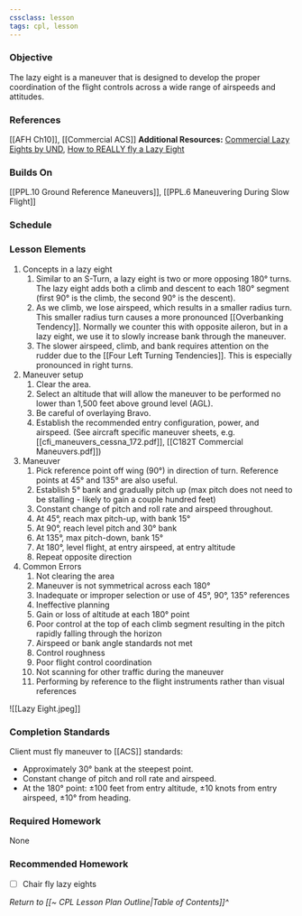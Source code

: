 ```yaml
---
cssclass: lesson
tags: cpl, lesson
---
```

### Objective
The lazy eight is a maneuver that is designed to develop the proper coordination of the flight controls across a wide range of airspeeds and attitudes.

### References
[[AFH Ch10]], [[Commercial ACS]]
**Additional Resources:** [Commercial Lazy Eights by UND](https://www.youtube.com/watch?v=yJb2dYtxfpE), [How to REALLY fly a Lazy Eight](https://www.youtube.com/watch?v=6oQOUiHhjaY)

### Builds On
[[PPL.10 Ground Reference Maneuvers]], [[PPL.6 Maneuvering During Slow Flight]]

### Schedule


### Lesson Elements
1. Concepts in a lazy eight
	1. Similar to an S-Turn, a lazy eight is two or more opposing 180° turns. The lazy eight adds both a climb and descent to each 180° segment (first 90° is the climb, the second 90° is the descent).
	2. As we climb, we lose airspeed, which results in a smaller radius turn. This smaller radius turn causes a more pronounced [[Overbanking Tendency]]. Normally we counter this with opposite aileron, but in a lazy eight, we use it to slowly increase bank through the maneuver.
	3. The slower airspeed, climb, and bank requires attention on the rudder due to the [[Four Left Turning Tendencies]]. This is especially pronounced in right turns.
2. Maneuver setup
	1. Clear the area.
	2. Select an altitude that will allow the maneuver to be performed no lower than 1,500 feet above ground level (AGL).
	3. Be careful of overlaying Bravo.
	4. Establish the recommended entry configuration, power, and airspeed. (See aircraft specific maneuver sheets, e.g. [[cfi_maneuvers_cessna_172.pdf]],  [[C182T Commercial Maneuvers.pdf]])
3. Maneuver
	1. Pick reference point off wing (90°) in direction of turn. Reference points at 45° and 135° are also useful.
	2. Establish 5° bank and gradually pitch up (max pitch does not need to be stalling - likely to gain a couple hundred feet)
	4. Constant change of pitch and roll rate and airspeed throughout.
	5. At 45°, reach max pitch-up, with bank 15°
	6. At 90°, reach level pitch and 30° bank
	7. At 135°, max pitch-down, bank 15°
	8. At 180°, level flight, at entry airspeed, at entry altitude
	9. Repeat opposite direction
4. Common Errors
	1. Not clearing the area
	2. Maneuver is not symmetrical across each 180°
	3. Inadequate or improper selection or use of 45°, 90°, 135° references
	4. Ineffective planning
	5. Gain or loss of altitude at each 180° point
	6. Poor control at the top of each climb segment resulting in the pitch rapidly falling through the horizon
	7. Airspeed or bank angle standards not met
	8. Control roughness
	9. Poor flight control coordination
	10. Not scanning for other traffic during the maneuver
	11. Performing by reference to the flight instruments rather than visual references 

![[Lazy Eight.jpeg]]

### Completion Standards
Client must fly maneuver to [[ACS]] standards: 
- Approximately 30° bank at the steepest point.
- Constant change of pitch and roll rate and airspeed.
- At the 180° point: ±100 feet from entry altitude, ±10 knots from entry airspeed, ±10° from heading.

### Required Homework
 None

### Recommended Homework 
- [ ] Chair fly lazy eights

*Return to [[~ CPL Lesson Plan Outline|Table of Contents]]^*